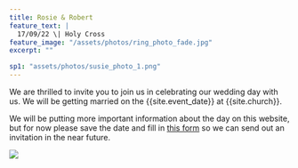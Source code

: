 ```yaml
---
title: Rosie & Robert
feature_text: |
  17/09/22 \| Holy Cross
feature_image: "/assets/photos/ring_photo_fade.jpg"
excerpt: ""

sp1: "assets/photos/susie_photo_1.png"
---
```


We are thrilled to invite you to join us in celebrating our wedding day with us.
We will be getting married on the {{site.event_date}} at {{site.church}}.

We will be putting more important information about the day on this website, but
for now please save the date and fill in [this form](https://docs.google.com/forms/d/e/1FAIpQLSeh13f0LGqoXibIjHL_-i_IU2zMeDCfHy7jns8UCRvPjQmp1w/viewform)
so we can send out an invitation in the near future.

<img
src="{{ page.sp1 | prepend: site.baseurl | replace: '//', '/' }}"
/>
